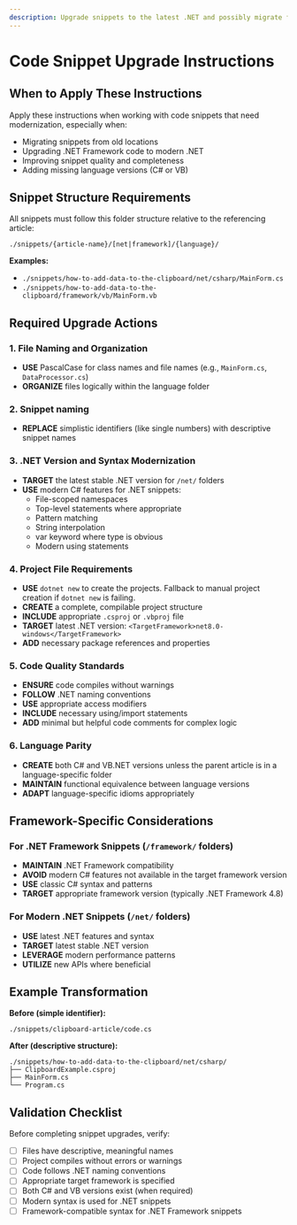 ```yaml
---
description: Upgrade snippets to the latest .NET and possibly migrate from .NET Framework
---
```


# Code Snippet Upgrade Instructions

## When to Apply These Instructions

Apply these instructions when working with code snippets that need modernization, especially when:
- Migrating snippets from old locations
- Upgrading .NET Framework code to modern .NET
- Improving snippet quality and completeness
- Adding missing language versions (C# or VB)

## Snippet Structure Requirements

All snippets must follow this folder structure relative to the referencing article:

```
./snippets/{article-name}/[net|framework]/{language}/
```

**Examples:**
- `./snippets/how-to-add-data-to-the-clipboard/net/csharp/MainForm.cs`
- `./snippets/how-to-add-data-to-the-clipboard/framework/vb/MainForm.vb`

## Required Upgrade Actions

### 1. File Naming and Organization
- **USE** PascalCase for class names and file names (e.g., `MainForm.cs`, `DataProcessor.cs`)
- **ORGANIZE** files logically within the language folder

### 2. Snippet naming
- **REPLACE** simplistic identifiers (like single numbers) with descriptive snippet names

### 3. .NET Version and Syntax Modernization
- **TARGET** the latest stable .NET version for `/net/` folders
- **USE** modern C# features for .NET snippets:
  - File-scoped namespaces
  - Top-level statements where appropriate
  - Pattern matching
  - String interpolation
  - var keyword where type is obvious
  - Modern using statements

### 4. Project File Requirements
- **USE** `dotnet new` to create the projects. Fallback to manual project creation if `dotnet new` is failing.
- **CREATE** a complete, compilable project structure
- **INCLUDE** appropriate `.csproj` or `.vbproj` file
- **TARGET** latest .NET version: `<TargetFramework>net8.0-windows</TargetFramework>`
- **ADD** necessary package references and properties

### 5. Code Quality Standards
- **ENSURE** code compiles without warnings
- **FOLLOW** .NET naming conventions
- **USE** appropriate access modifiers
- **INCLUDE** necessary using/import statements
- **ADD** minimal but helpful code comments for complex logic

### 6. Language Parity
- **CREATE** both C# and VB.NET versions unless the parent article is in a language-specific folder
- **MAINTAIN** functional equivalence between language versions
- **ADAPT** language-specific idioms appropriately

## Framework-Specific Considerations

### For .NET Framework Snippets (`/framework/` folders)
- **MAINTAIN** .NET Framework compatibility
- **AVOID** modern C# features not available in the target framework version
- **USE** classic C# syntax and patterns
- **TARGET** appropriate framework version (typically .NET Framework 4.8)

### For Modern .NET Snippets (`/net/` folders)
- **USE** latest .NET features and syntax
- **TARGET** latest stable .NET version
- **LEVERAGE** modern performance patterns
- **UTILIZE** new APIs where beneficial

## Example Transformation

**Before (simple identifier):**
```
./snippets/clipboard-article/code.cs
```

**After (descriptive structure):**
```
./snippets/how-to-add-data-to-the-clipboard/net/csharp/
├── ClipboardExample.csproj
├── MainForm.cs
└── Program.cs
```

## Validation Checklist

Before completing snippet upgrades, verify:
- [ ] Files have descriptive, meaningful names
- [ ] Project compiles without errors or warnings
- [ ] Code follows .NET naming conventions
- [ ] Appropriate target framework is specified
- [ ] Both C# and VB versions exist (when required)
- [ ] Modern syntax is used for .NET snippets
- [ ] Framework-compatible syntax for .NET Framework snippets
